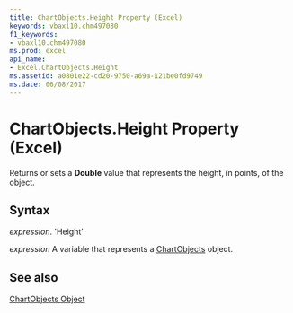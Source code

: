```yaml
---
title: ChartObjects.Height Property (Excel)
keywords: vbaxl10.chm497080
f1_keywords:
- vbaxl10.chm497080
ms.prod: excel
api_name:
- Excel.ChartObjects.Height
ms.assetid: a0801e22-cd20-9750-a69a-121be0fd9749
ms.date: 06/08/2017
---
```



# ChartObjects.Height Property (Excel)

Returns or sets a  **Double** value that represents the height, in points, of the object.


## Syntax

 _expression_. 'Height'

 _expression_ A variable that represents a [ChartObjects](./Excel.ChartObjects.md) object.


## See also


[ChartObjects Object](Excel.ChartObjects.md)

